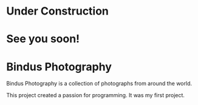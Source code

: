 # Under Construction
# See you soon!


# Bindus Photography

Bindus Photography is a collection of photographs from around the world.  

This project created a passion for programming. It was my first project. 
